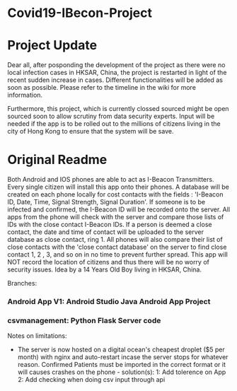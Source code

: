# Covid19-IBecon-Project
# Project Update
Dear all, after posponding the development of the project as there were no local infection cases in HKSAR, China, the project is restarted in light of the recent sudden increase in cases. Different functionalities will be added as soon as possible. Please refer to the timeline in the wiki for more information.

Furthermore, this project, which is currently clossed sourced might be open sourced soon to allow scrutiny from data security experts. Input will be needed if the app is to be rolled out to the millions of citizens living in the city of Hong Kong to ensure that the system will be save.

# Original Readme
Both Android and IOS phones are able to act as I-Beacon Transmitters. Every single citizen will install this app onto their phones. A database will be created on each phone locally for cost contacts with the fields : 'I-Beacon ID, Date, Time, Signal Strength, Signal Duration'. If someone is to be infected and confirmed, the I-Beacon ID will be recorded onto the server. All apps from the phone will check with the server and compare those lists of IDs with the close contact I-Beacon IDs. If a person is deemed a close contact, the date and time of contact will be uploaded to the server database as close contact, ring 1. All phones will also compare their list of close contacts with the 'close contact database' on the server to find close contact 1, 2 , 3, and so on in no time to prevent further spread. This app will NOT record the location of citizens and thus there will be no worry of security issues. Idea by a 14 Years Old Boy living in HKSAR, China. 

Branches:
### Android App V1: Android Studio Java Android App Project

### csvmanagement: Python Flask Server code 

Notes on limitations:
* The server is now hosted on a digital ocean's cheapest droplet ($5 per month) with nginx and auto-restart incase the server stops for whatever reason.
Confirmed Patients must be imported in the correct format or it will causes crashes on the phone - 
            solution(s): 
                1: Add tolerence on App
                2: Add checking when doing csv input through api
